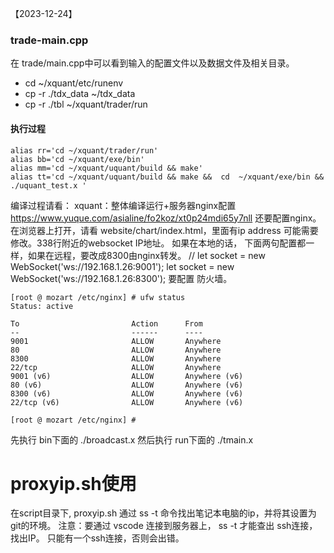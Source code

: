 【2023-12-24】
###  trade-main.cpp
在 trade/main.cpp中可以看到输入的配置文件以及数据文件及相关目录。
- cd ~/xquant/etc/runenv
- cp -r ./tdx_data  ~/tdx_data
- cp -r ./tbl ~/xquant/trader/run
#### 执行过程
```
alias rr='cd ~/xquant/trader/run'
alias bb='cd ~/xquant/exe/bin'
alias mm='cd ~/xquant/uquant/build && make'
alias tt='cd ~/xquant/uquant/build && make &&  cd  ~/xquant/exe/bin && ./uquant_test.x '
```
编译过程请看： xquant：整体编译运行+服务器nginx配置  https://www.yuque.com/asialine/fo2koz/xt0p24mdi65y7nll
 还要配置nginx。
在浏览器上打开，请看 website/chart/index.html，里面有ip address 可能需要修改。338行附近的websocket IP地址。
如果在本地的话， 下面两句配置都一样，如果在远程，要改成8300由nginx转发。
        // let socket = new WebSocket('ws://192.168.1.26:9001');
        let socket = new WebSocket('ws://192.168.1.26:8300');
要配置 防火墙。
```
[root @ mozart /etc/nginx] # ufw status
Status: active

To                         Action      From
--                         ------      ----
9001                       ALLOW       Anywhere                  
80                         ALLOW       Anywhere                  
8300                       ALLOW       Anywhere                  
22/tcp                     ALLOW       Anywhere                  
9001 (v6)                  ALLOW       Anywhere (v6)             
80 (v6)                    ALLOW       Anywhere (v6)             
8300 (v6)                  ALLOW       Anywhere (v6)             
22/tcp (v6)                ALLOW       Anywhere (v6)             

[root @ mozart /etc/nginx] # 
```

先执行 bin下面的 ./broadcast.x
然后执行 run下面的 ./tmain.x 

# proxyip.sh使用
 在script目录下, proxyip.sh 通过 ss -t 命令找出笔记本电脑的ip，并将其设置为 git的环境。
 注意：要通过 vscode 连接到服务器上， ss -t 才能查出 ssh连接，找出IP。
       只能有一个ssh连接，否则会出错。

